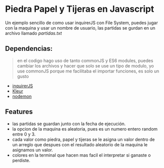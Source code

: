 # Piedra Papel y Tijeras en Javascript
Un ejemplo sencillo de como usar inquirerJS con File System, puedes jugar con la maquina y usar un nombre de usuario, las partidas se gurdan en un archivo llamado *partidas.txt* 

## Dependencias:
> en el codigo hago uso de tanto commonJS y ES6 modules, puedes cambiar los archivos y hacer que solo se use un tipo de modulo, yo use commonJS porque me facilitaba el importar funciones, es solo un gusto

-  [inquirerJS](https://www.npmjs.com/package/inquirer#installation)
- [Kleur](https://www.npmjs.com/package/inquirer#installation)
- [nodemon](https://www.npmjs.com/package/nodemon)


## Features
- las partidas se guardan junto con la fecha de ejecución.
- la opcion de la maquina es aleatoria, pues es un numero entero random entre 0 y 3.
- cada valor como piedra, papel y tijeras se le asigna un valor dentro de un arreglo que despues con el resultado aleatorio de la maquina le asignamos un valor.
- colores en la terminal que hacen mas facil el interpretar si ganaste o perdiste.

